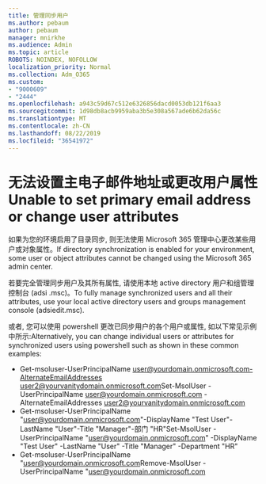 ```yaml
---
title: 管理同步用户
ms.author: pebaum
author: pebaum
manager: mnirkhe
ms.audience: Admin
ms.topic: article
ROBOTS: NOINDEX, NOFOLLOW
localization_priority: Normal
ms.collection: Adm_O365
ms.custom:
- "9000609"
- "2444"
ms.openlocfilehash: a943c59d67c512e6326856dacd0053db121f6aa3
ms.sourcegitcommit: 1d98db8acb9959aba3b5e308a567ade6b62da56c
ms.translationtype: MT
ms.contentlocale: zh-CN
ms.lasthandoff: 08/22/2019
ms.locfileid: "36541972"
---
```

# <a name="unable-to-set-primary-email-address-or-change-user-attributes"></a><span data-ttu-id="d2fd5-102">无法设置主电子邮件地址或更改用户属性</span><span class="sxs-lookup"><span data-stu-id="d2fd5-102">Unable to set primary email address or change user attributes</span></span>

<span data-ttu-id="d2fd5-103">如果为您的环境启用了目录同步, 则无法使用 Microsoft 365 管理中心更改某些用户或对象属性。</span><span class="sxs-lookup"><span data-stu-id="d2fd5-103">If directory synchronization is enabled for your environment, some user or object attributes cannot be changed using the Microsoft 365 admin center.</span></span>

<span data-ttu-id="d2fd5-104">若要完全管理同步用户及其所有属性, 请使用本地 active directory 用户和组管理控制台 (adsi .msc)。</span><span class="sxs-lookup"><span data-stu-id="d2fd5-104">To fully manage synchronized users and all their attributes, use your local active directory users and groups management console (adsiedit.msc).</span></span>  

<span data-ttu-id="d2fd5-105">或者, 您可以使用 powershell 更改已同步用户的各个用户或属性, 如以下常见示例中所示:</span><span class="sxs-lookup"><span data-stu-id="d2fd5-105">Alternatively, you can change individual users or attributes for synchronized users using powershell such as shown in these common examples:</span></span> 
- <span data-ttu-id="d2fd5-106">Get-msoluser-UserPrincipalName user@yourdomain.onmicrosoft.com-AlternateEmailAddresses user2@yourvanitydomain.onmicrosoft.com</span><span class="sxs-lookup"><span data-stu-id="d2fd5-106">Set-MsolUser -UserPrincipalName user@yourdomain.onmicrosoft.com -AlternateEmailAddresses user2@yourvanitydomain.onmicrosoft.com</span></span>
- <span data-ttu-id="d2fd5-107">Get-msoluser-UserPrincipalName "user@yourdomain.onmicrosoft.com"-DisplayName "Test User"-LastName "User"-Title "Manager"-部门 "HR"</span><span class="sxs-lookup"><span data-stu-id="d2fd5-107">Set-MsolUser -UserPrincipalName "user@yourdomain.onmicrosoft.com" -DisplayName "Test User" -LastName "User" -Title "Manager" -Department "HR"</span></span>
- <span data-ttu-id="d2fd5-108">Get-msoluser-UserPrincipalName "user@yourdomain.onmicrosoft.com</span><span class="sxs-lookup"><span data-stu-id="d2fd5-108">Remove-MsolUser -UserPrincipalName "user@yourdomain.onmicrosoft.com</span></span>